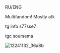 RU/ENG

Multifandom! Mostly afk


tg info s77sse7

tgc soursema


![12241132_36a8b](https://github.com/user-attachments/assets/ace4f633-d17b-46a8-b2b1-954fc502b404)






























<!---
SemaSour/SemaSour is a ✨ special ✨ repository because its `README.md` (this file) appears on your GitHub profile.
You can click the Preview link to take a look at your changes.
--->
